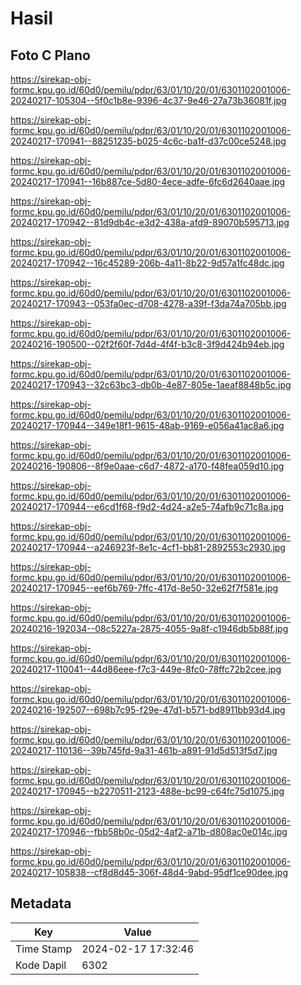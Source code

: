 # Hasil

## Foto C Plano

https://sirekap-obj-formc.kpu.go.id/60d0/pemilu/pdpr/63/01/10/20/01/6301102001006-20240217-105304--5f0c1b8e-9396-4c37-9e46-27a73b36081f.jpg

https://sirekap-obj-formc.kpu.go.id/60d0/pemilu/pdpr/63/01/10/20/01/6301102001006-20240217-170941--88251235-b025-4c6c-ba1f-d37c00ce5248.jpg

https://sirekap-obj-formc.kpu.go.id/60d0/pemilu/pdpr/63/01/10/20/01/6301102001006-20240217-170941--16b887ce-5d80-4ece-adfe-6fc6d2640aae.jpg

https://sirekap-obj-formc.kpu.go.id/60d0/pemilu/pdpr/63/01/10/20/01/6301102001006-20240217-170942--81d9db4c-e3d2-438a-afd9-89070b595713.jpg

https://sirekap-obj-formc.kpu.go.id/60d0/pemilu/pdpr/63/01/10/20/01/6301102001006-20240217-170942--16c45289-206b-4a11-8b22-9d57a1fc48dc.jpg

https://sirekap-obj-formc.kpu.go.id/60d0/pemilu/pdpr/63/01/10/20/01/6301102001006-20240217-170943--053fa0ec-d708-4278-a39f-f3da74a705bb.jpg

https://sirekap-obj-formc.kpu.go.id/60d0/pemilu/pdpr/63/01/10/20/01/6301102001006-20240216-190500--02f2f60f-7d4d-4f4f-b3c8-3f9d424b94eb.jpg

https://sirekap-obj-formc.kpu.go.id/60d0/pemilu/pdpr/63/01/10/20/01/6301102001006-20240217-170943--32c63bc3-db0b-4e87-805e-1aeaf8848b5c.jpg

https://sirekap-obj-formc.kpu.go.id/60d0/pemilu/pdpr/63/01/10/20/01/6301102001006-20240217-170944--349e18f1-9615-48ab-9169-e056a41ac8a6.jpg

https://sirekap-obj-formc.kpu.go.id/60d0/pemilu/pdpr/63/01/10/20/01/6301102001006-20240216-190806--8f9e0aae-c6d7-4872-a170-f48fea059d10.jpg

https://sirekap-obj-formc.kpu.go.id/60d0/pemilu/pdpr/63/01/10/20/01/6301102001006-20240217-170944--e6cd1f68-f9d2-4d24-a2e5-74afb9c71c8a.jpg

https://sirekap-obj-formc.kpu.go.id/60d0/pemilu/pdpr/63/01/10/20/01/6301102001006-20240217-170944--a246923f-8e1c-4cf1-bb81-2892553c2930.jpg

https://sirekap-obj-formc.kpu.go.id/60d0/pemilu/pdpr/63/01/10/20/01/6301102001006-20240217-170945--eef6b769-7ffc-417d-8e50-32e62f7f581e.jpg

https://sirekap-obj-formc.kpu.go.id/60d0/pemilu/pdpr/63/01/10/20/01/6301102001006-20240216-192034--08c5227a-2875-4055-9a8f-c1946db5b88f.jpg

https://sirekap-obj-formc.kpu.go.id/60d0/pemilu/pdpr/63/01/10/20/01/6301102001006-20240217-110041--44d86eee-f7c3-449e-8fc0-78ffc72b2cee.jpg

https://sirekap-obj-formc.kpu.go.id/60d0/pemilu/pdpr/63/01/10/20/01/6301102001006-20240216-192507--698b7c95-f29e-47d1-b571-bd8911bb93d4.jpg

https://sirekap-obj-formc.kpu.go.id/60d0/pemilu/pdpr/63/01/10/20/01/6301102001006-20240217-110136--39b745fd-9a31-461b-a891-91d5d513f5d7.jpg

https://sirekap-obj-formc.kpu.go.id/60d0/pemilu/pdpr/63/01/10/20/01/6301102001006-20240217-170945--b2270511-2123-488e-bc99-c64fc75d1075.jpg

https://sirekap-obj-formc.kpu.go.id/60d0/pemilu/pdpr/63/01/10/20/01/6301102001006-20240217-170946--fbb58b0c-05d2-4af2-a71b-d808ac0e014c.jpg

https://sirekap-obj-formc.kpu.go.id/60d0/pemilu/pdpr/63/01/10/20/01/6301102001006-20240217-105838--cf8d8d45-306f-48d4-9abd-95df1ce90dee.jpg


## Metadata

| Key        | Value               |
| ---------- | ------------------- |
| Time Stamp | 2024-02-17 17:32:46 |
| Kode Dapil | 6302                |



